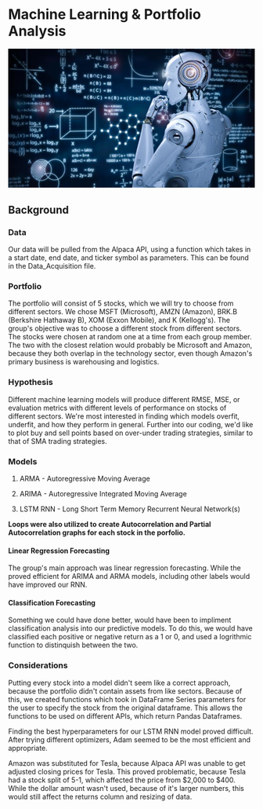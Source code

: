 # Machine Learning & Portfolio Analysis

![Robot Photo](RoboThinker.png)

## Background

### Data

 Our data will be pulled from the Alpaca API, using a function which takes in a start date, end date, and ticker symbol as parameters. This can be found in the Data_Acquisition file.

### Portfolio

 The portfolio will consist of 5 stocks, which we will try to choose from different sectors. We chose MSFT (Microsoft), AMZN (Amazon),
 BRK.B (Berkshire Hathaway B), XOM (Exxon Mobile), and K (Kellogg's). The group's objective was to choose a different stock from different sectors. The stocks were chosen at random one at a time from each group member. The two with the closest relation would probably be Microsoft and Amazon, because they both overlap in the technology sector, even though Amazon's primary business is warehousing and logistics.

### Hypothesis

 Different machine learning models will produce different RMSE, MSE, or evaluation metrics with different levels of performance on stocks of different sectors. We're most interested in finding which models overfit, underfit, and how they perform in general. Further into our coding, we'd like to plot buy and sell points based on over-under trading strategies, similar to that of SMA trading strategies.

### Models

 1) ARMA - Autoregressive Moving Average

 2) ARIMA - Autoregressive Integrated Moving Average 

 3) LSTM RNN - Long Short Term Memory Recurrent Neural Network(s)

 **Loops were also utilized to create Autocorrelation and Partial Autocorrelation graphs for each stock in the porfolio.**
 
#### Linear Regression Forecasting

 The group's main approach was linear regression forecasting. While the proved efficient for ARIMA and ARMA models, including other labels would have improved our RNN. 

#### Classification Forecasting

 Something we could have done better, would have been to impliment classification analysis into our predictive models. To do this, we would have classified each positive or negative return as a 1 or 0, and used a logrithmic function to distinquish between the two.

### Considerations

Putting every stock into a model didn't seem like a correct approach, because the portfolio didn't contain assets from like sectors. Because of this, we created functions which took in DataFrame Series parameters for the user to specify the stock from the original dataframe. This allows the functions to be used on different APIs, which return Pandas Dataframes.

Finding the best hyperparameters for our LSTM RNN model proved difficult. After trying different optimizers, Adam seemed to be the most efficient and appropriate.

Amazon was substituted for Tesla, because Alpaca API was unable to get adjusted closing prices for Tesla. This proved problematic, because Tesla had a stock split of 5-1, which affected the price from $2,000 to $400. While the dollar amount wasn't used, because of it's larger numbers, this would still affect the returns column and resizing of data.